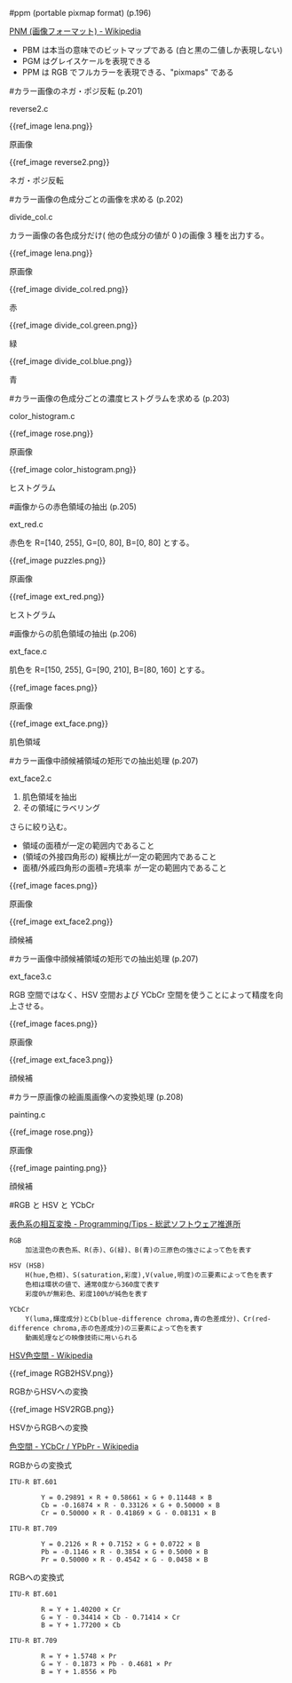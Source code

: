 #ppm (portable pixmap format) (p.196)

[PNM (画像フォーマット) - Wikipedia](http://ja.wikipedia.org/wiki/PNM_(%E7%94%BB%E5%83%8F%E3%83%95%E3%82%A9%E3%83%BC%E3%83%9E%E3%83%83%E3%83%88))

*  PBM は本当の意味でのビットマップである (白と黒の二値しか表現しない)
*  PGM はグレイスケールを表現できる
*  PPM は RGB でフルカラーを表現できる、"pixmaps" である

#カラー画像のネガ・ポジ反転 (p.201)

reverse2.c

{{ref_image lena.png}}

原画像

{{ref_image reverse2.png}}

ネガ・ポジ反転

#カラー画像の色成分ごとの画像を求める (p.202)

divide_col.c

カラー画像の各色成分だけ( 他の色成分の値が 0 )の画像 3 種を出力する。

{{ref_image lena.png}}

原画像

{{ref_image divide_col.red.png}}

赤

{{ref_image divide_col.green.png}}

緑

{{ref_image divide_col.blue.png}}

青

#カラー画像の色成分ごとの濃度ヒストグラムを求める (p.203)

color_histogram.c

{{ref_image rose.png}}

原画像

{{ref_image color_histogram.png}}

ヒストグラム

#画像からの赤色領域の抽出 (p.205)

ext_red.c

赤色を R=[140, 255], G=[0, 80], B=[0, 80] とする。

{{ref_image puzzles.png}}

原画像

{{ref_image ext_red.png}}

ヒストグラム


#画像からの肌色領域の抽出 (p.206)

ext_face.c

肌色を R=[150, 255], G=[90, 210], B=[80, 160] とする。

{{ref_image faces.png}}

原画像

{{ref_image ext_face.png}}

肌色領域


#カラー画像中顔候補領域の矩形での抽出処理 (p.207)

ext_face2.c

1.  肌色領域を抽出
1.  その領域にラベリング

さらに絞り込む。

*  領域の面積が一定の範囲内であること
*  (領域の外接四角形の) 縦横比が一定の範囲内であること
*  面積/外戚四角形の面積=充填率 が一定の範囲内であること

{{ref_image faces.png}}

原画像

{{ref_image ext_face2.png}}

顔候補

#カラー画像中顔候補領域の矩形での抽出処理 (p.207)

ext_face3.c

RGB 空間ではなく、HSV 空間および YCbCr 空間を使うことによって精度を向上させる。

{{ref_image faces.png}}

原画像

{{ref_image ext_face3.png}}

顔候補

#カラー原画像の絵画風画像への変換処理 (p.208)

painting.c

{{ref_image rose.png}}

原画像

{{ref_image painting.png}}

顔候補

#RGB と HSV と YCbCr

[表色系の相互変換 - Programming/Tips - 総武ソフトウェア推進所](http://smdn.jp/programming/tips/colorspaces/)

    RGB
        加法混色の表色系、R(赤)、G(緑)、B(青)の三原色の強さによって色を表す
    
    HSV (HSB)
        H(hue,色相)、S(saturation,彩度),V(value,明度)の三要素によって色を表す
        色相は環状の値で、通常0度から360度で表す
        彩度0%が無彩色、彩度100%が純色を表す
    
    YCbCr
        Y(luma,輝度成分)とCb(blue-difference chroma,青の色差成分)、Cr(red-difference chroma,赤の色差成分)の三要素によって色を表す
        動画処理などの映像技術に用いられる

[HSV色空間 - Wikipedia](http://ja.wikipedia.org/wiki/HSV%E8%89%B2%E7%A9%BA%E9%96%93)

{{ref_image RGB2HSV.png}}

RGBからHSVへの変換

{{ref_image HSV2RGB.png}}

HSVからRGBへの変換

[色空間 - YCbCr / YPbPr - Wikipedia](http://ja.wikipedia.org/wiki/%E8%89%B2%E7%A9%BA%E9%96%93#YCbCr_.2F_YPbPr)

RGBからの変換式

    ITU-R BT.601
    
            Y = 0.29891 × R + 0.58661 × G + 0.11448 × B
            Cb = -0.16874 × R - 0.33126 × G + 0.50000 × B
            Cr = 0.50000 × R - 0.41869 × G - 0.08131 × B
    
    ITU-R BT.709
    
            Y = 0.2126 × R + 0.7152 × G + 0.0722 × B
            Pb = -0.1146 × R - 0.3854 × G + 0.5000 × B
            Pr = 0.50000 × R - 0.4542 × G - 0.0458 × B

RGBへの変換式

    ITU-R BT.601
    
            R = Y + 1.40200 × Cr
            G = Y - 0.34414 × Cb - 0.71414 × Cr
            B = Y + 1.77200 × Cb
    
    ITU-R BT.709
    
            R = Y + 1.5748 × Pr
            G = Y - 0.1873 × Pb - 0.4681 × Pr
            B = Y + 1.8556 × Pb
